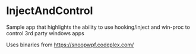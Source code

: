 # InjectAndControl
Sample app that highlights the ability to use hooking/inject and win-proc to control 3rd party windows apps

Uses binaries from https://snoopwpf.codeplex.com/
